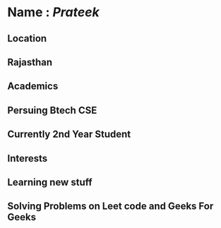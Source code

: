 
# Name : *Prateek*
## Location
## Rajasthan


## Academics
## Persuing Btech CSE
## Currently 2nd Year Student

## Interests
## Learning new stuff
## Solving Problems on Leet code and Geeks For Geeks
